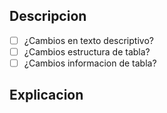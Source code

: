 ## Descripcion
- [ ] ¿Cambios en texto descriptivo?
- [ ] ¿Cambios estructura de tabla?
- [ ] ¿Cambios informacion de tabla?

## Explicacion
